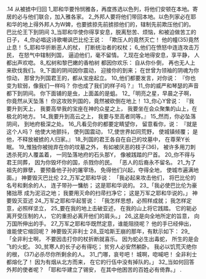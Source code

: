.14 
从被掳中归回 
1_耶和华要怜悯雅各，再度拣选以色列，将他们安顿在本地。寄居的必与他们联合，加入雅各家。 2_外邦人要将他们带回本地。以色列家必在耶和华的地上得外邦人为W婢，也要掳掠先前掳掠他们的，辖制先前欺压他们的。 
巴比伦王下到阴间 
3_当耶和华使你得享安息，脱离愁苦、烦恼，和被迫做苦工的日子， 4_你必唱这诗歌嘲讽巴比伦王说： 
「欺压人的竟然灭亡！ 
他的幢(35)竟然止息！ 
5_耶和华折断恶人的杖， 
打断统治者的权杖； 
6_他们在愤怒中连连攻击万民， 
在怒气中辖制列国， 
逼迫他们，毫不留情。 
7_现在全地得安息，享平静， 
人都出声欢唿。 
8_松树和黎巴嫩的香柏树 
都因你欢乐： 
自从你仆倒， 
再也无人上来砍伐我们。 
9_下面的阴间因你震动， 
迎接你的到来； 
在世曾为领袖的阴魂为你惊动， 
那曾为列国君王的，都从宝座起立。 
10_他们都要发言，对你说： 
『你也变为软弱，像我们一样吗？ 
你也成了我们的样子吗？』 
11_你的威严和琴瑟的声音都下到阴间。 
你下面铺的是虫，上面盖的是蛆。 
12_「明亮之星，早晨之子啊， 
你竟然从天坠落！ 
你这攻败列国的，竟然被砍倒在地上！ 
13_你心Y曾说： 
『我要升到天上， 
我要高举我的宝座在神的众星之上， 
我要坐在会众聚集的山上，在极北的地方。 
14_我要升到高云之上， 
我要与至高者同等。』 
15_然而，你必坠落阴间， 
到地府极深之处。 
16_凡看见你的都要定睛望你， 
留意看你，说： 
『就是这个人吗？ 
他使大地颤抖， 
使列国震动， 
17_使世界如同荒野， 
使城镇倾覆； 
是他，不释放被掳的人归家。』 
18_列国的君王各自在自己的坟墓中， 
在尊荣Y长眠。 
19_惟独你被抛弃在你的坟墓之外， 
有如被厌恶的枝子(36)， 
被许多用刀刺透杀死的人覆盖着， 
一同坠落地府的石头那Y， 
像被践踏的尸首。 
20_你不得与君王同葬， 
因为你毁坏你的国，杀戮你的民。 
「恶人的后裔永不留名。 
21_为了祖先的罪孽， 
要预备他子孙的屠宰场， 
免得他们兴起，夺得全地， 
使城市遍满地面。」 
神要毁灭巴比伦 
22_万军之耶和华说： 
「我必起来攻击他们， 
将巴比伦的名号和剩余的人， 
连子带孙一慵舫； 
这是耶和华说的。 
23_「我必使巴比伦为豪猪拙荩 
成为泥沼之地； 
我要用灭命的扫帚扫净它； 
这是万军之耶和华说的。」 
神要毁灭亚述 
24_万军之耶和华起誓说： 
「我怎样思想，必照样成就； 
我怎样定意，必照样坚立， 
25_要在我的地上击破亚述， 
在我的山上将它践踏。 
它的轭必离开受压制的人， 
它的重担必离开他们的肩头。」 
26_这是向全地所定的旨意， 
向万国所伸出的手。 
27_万军之耶和华既然定意，谁能阻挠呢？ 
他的手已经伸出，谁能使它缩回呢？ 
神要毁灭非利士 
28_亚哈斯王崩的那年，有默示如下： 
29_「全非利士啊， 
不要因击打你的杖折断就喜乐。 
因为蛇必生出毒蛇， 
所生的是会飞的火蛇。 
30_贫寒人的长子必有得吃； 
贫穷人必安然躺卧。 
我必以饥荒灭绝你的根， 
(37)必杀尽你所剩余的人。 
31_门哪，哀号吧！ 
城啊，唿喊吧！ 
全非利士都熔化了！ 
因为有烟从北方而来， 
在它的行伍中没有掉队的。」 
32_当如何回答外邦的使者呢？ 
「耶和华建立了锡安， 
在其中他困苦的百姓必有倚靠。」 
.